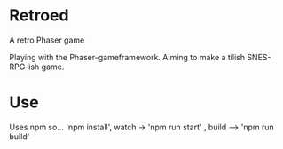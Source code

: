 # Retroed
A retro Phaser game

Playing with the Phaser-gameframework. Aiming to make a tilish SNES-RPG-ish game.

# Use
Uses npm so... 'npm install', watch -> 'npm run start' , build --> 'npm run build'
